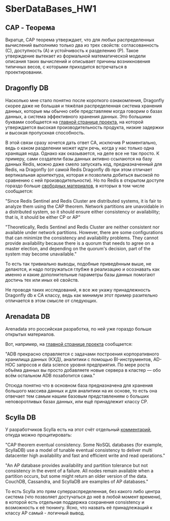 # SberDataBases_HW1

## CAP - Теорема

Вкратце, САР теорема утверждает, что для любых распределенных вычислений выполнимо только два из трех свойств: согласованность (С), доступность (А) и устойчивость к разделению (Р). Такое утверждение вытекает из формальной математической модели описания таких вычислений и описывает причины возникновения типичных весов, с которыми приходится встречаться в проектировании.

## Dragonfly DB

Насколько мне стало понятно после короткого ознакомления, Dragonfly скорее даже не большая и тяжёлая распределенная система хранения данных, которые мы обычно себе представляем когда говорим о базах данных, а система эффективного хранения данных. Это большими буквами сообщается на [главной странице проекта](https://dragonflydb.io/features), на которой утверждается высокая производительность продукта, низкие задержки и высокая пропускная способность.

В этой связи сразу хочется дать ответ СА, исключив Р моментально, ведь о каком разделении может идти речь, когда у нас только одна хранящая нода. Однако как оказывается, на деле все не так просто. К примеру, сами создатели базы данных активно ссылаются на базу данных Redis, можно даже смело запускать код, предназначенный для Redis, на Dragonfly (от самой Redis Dragonfly db при этом отличает вертикальная архитектура, которая и позволила добиться высокой по сравнению с ней производительности). Но по Redis в открытом доступе гораздо больше [свободных материалов](https://subscription.packtpub.com/book/big-data-and-business-intelligence/9781784392451/9/ch09lvl1sec52/the-cap-theorem), в которых в том числе сообщается:

"Since Redis Sentinel and Redis Cluster are distributed systems, it is fair to analyze them using the CAP theorem. Network partitions are unavoidable in a distributed system, so it should ensure either consistency or availability; that is, it should be either CP or AP"

"Theoretically, Redis Sentinel and Redis Cluster are neither consistent nor available under network partitions. However, there are some configurations that can minimize the consistency and availability problems. They cannot provide availability because there is a quorum that needs to agree on a master election, and depending on the quorum's decision, part of the system may become unavailable."

То есть так тривиально выводы, подобные приведённым выше, не делаются, и надо погружаться глубже в реализацию и осознавать как именно и какие дополнительные параметры базы данных помогают достичь тех или иных её свойств.

Не проводя таких исследований, я все же укажу принадлежность Dragonfly db к CA классу, ведь как минимум этот пример разительно отличается в этом смысле от следующих.

## Arenadata DB

Arenadata это российская разработка, по ней уже гораздо больше открытых материалов.

Вот, например, на [главной странице проекта](https://arenadata.tech/products/arenadata-db/) сообщается:

"ADB прекрасно справляется с задачами построения корпоративного хранилища данных (КХД), аналитики с помощью BI-инструментов, AD-HOC запросов и data science уровня предприятия. По мере роста объёма данных вы просто добавляете новые сервера в кластер — обо всём остальном ADB позаботится сама."

Отсюда понятно что в основном база предназначена для хранения большого массива данных и для аналитики на их основе, то есть она отвечает тем самым нашим базовым представлениям о больших неповоротливых базах данных, или ещё принадлежит классу CP.

## Scylla DB

У разработчиков Scylla есть на этот счёт отдельный [комментарий](https://www.scylladb.com/glossary/cap-theorem/), откуда можно процитировать:

"CAP theorem eventual consistency. Some NoSQL databases (for example, ScyllaDB) use  a model of tunable eventual consistency to deliver multi datacenter high availability and fast and efficient write and read operations."

"An AP database provides availability and partition tolerance but not consistency in the event of a failure. All nodes remain available when a partition occurs, but some might return an older version of the data. CouchDB, Cassandra, and ScyllaDB are examples of AP databases."

То есть Scylla это прям суперраспределенная, без какого либо центра система (что позволяет достучаться до неё в любой момент времени), в которой есть отдельная поддержка сохранения consistency и возможность к её тюнингу. Ясно, что назвать её принадлежащий к классу AР самый - логичный вывод.

